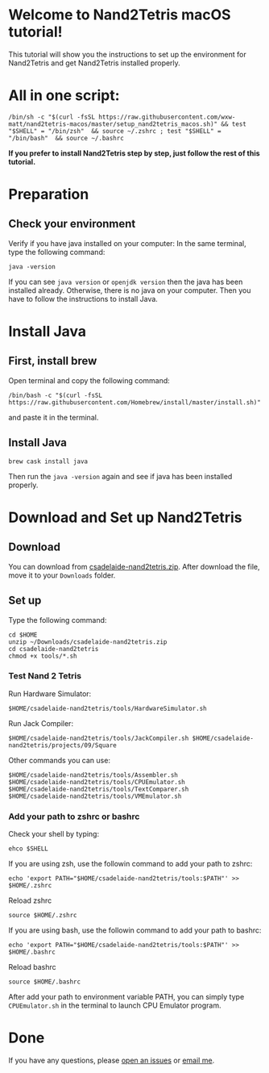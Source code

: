 
# Welcome to Nand2Tetris macOS tutorial!

This tutorial will show you the instructions to set up the environment for Nand2Tetris and get Nand2Tetris installed properly.

# All in one script:

```
/bin/sh -c "$(curl -fsSL https://raw.githubusercontent.com/wxw-matt/nand2tetris-macos/master/setup_nand2tetris_macos.sh)" && test "$SHELL" = "/bin/zsh"  && source ~/.zshrc ; test "$SHELL" = "/bin/bash"  && source ~/.bashrc

```
**If you prefer to install Nand2Tetris step by step, just follow the rest of this tutorial.** 

# Preparation 

## Check your environment
Verify if you have java installed on your computer:
In the same terminal, type the following command:
```
java -version
```
If you can see `java version` or `openjdk version` then the java has been installed already. Otherwise, there is no java on your computer. Then you have to follow the instructions to install Java.

# Install Java 
## First, install brew
Open terminal and copy the following command:
```
/bin/bash -c "$(curl -fsSL https://raw.githubusercontent.com/Homebrew/install/master/install.sh)"
```
and paste it in the terminal.
## Install Java 
```
brew cask install java
```
Then run the `java -version` again and see if java has been installed properly.
# Download and Set up Nand2Tetris
## Download
You can download from [csadelaide-nand2tetris.zip](https://raw.githubusercontent.com/wxw-matt/nand2tetris-macos/master/csadelaide-nand2tetris.zip). After download the file, move it to your `Downloads` folder.
## Set up 
Type the following command: 
```
cd $HOME
unzip ~/Downloads/csadelaide-nand2tetris.zip
cd csadelaide-nand2tetris
chmod +x tools/*.sh
```
### Test Nand 2 Tetris
Run Hardware Simulator:
```
$HOME/csadelaide-nand2tetris/tools/HardwareSimulator.sh
```

Run Jack Compiler:
```
$HOME/csadelaide-nand2tetris/tools/JackCompiler.sh $HOME/csadelaide-nand2tetris/projects/09/Square
```
Other commands you can use:
```
$HOME/csadelaide-nand2tetris/tools/Assembler.sh
$HOME/csadelaide-nand2tetris/tools/CPUEmulator.sh
$HOME/csadelaide-nand2tetris/tools/TextComparer.sh
$HOME/csadelaide-nand2tetris/tools/VMEmulator.sh
```

### Add your path to zshrc or bashrc
Check your shell by typing:
```
ehco $SHELL
```
If you are using zsh, use the followin command to add your path to zshrc:
```
echo 'export PATH="$HOME/csadelaide-nand2tetris/tools:$PATH"' >> $HOME/.zshrc
```
Reload zshrc
```
source $HOME/.zshrc
```
If you are using bash, use the followin command to add your path to bashrc:
```
echo 'export PATH="$HOME/csadelaide-nand2tetris/tools:$PATH"' >> $HOME/.bashrc
```
Reload bashrc
```
source $HOME/.bashrc
```

After add your path to environment variable PATH, you can simply type `CPUEmulator.sh` in the terminal to launch CPU Emulator program.
# Done
If you have any questions, please [open an issues](https://github.com/wxw-matt/nand2tetris-macos/issues) or [email me](mailto:matt.wxw.adelaide@gmail.com).
